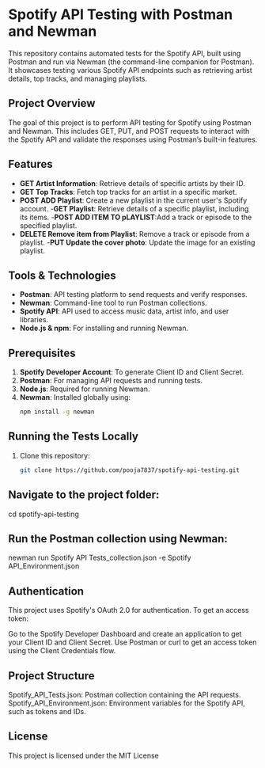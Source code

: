 # Spotify API Testing with Postman and Newman

This repository contains automated tests for the Spotify API, built using Postman and run via Newman (the command-line companion for Postman). It showcases testing various Spotify API endpoints such as retrieving artist details, top tracks, and managing playlists.

## Project Overview

The goal of this project is to perform API testing for Spotify using Postman and Newman. This includes GET, PUT, and POST requests to interact with the Spotify API and validate the responses using Postman’s built-in features.

## Features

- **GET Artist Information**: Retrieve details of specific artists by their ID.
- **GET Top Tracks**: Fetch top tracks for an artist in a specific market.
- **POST ADD Playlist**: Create a new playlist in the current user's Spotify account.
-**GET Playlist**: Retrieve details of a specific playlist, including its items.
-**POST ADD ITEM TO pLAYLIST**:Add a track or episode to the specified playlist.
- **DELETE Remove item from Playlist**: Remove a track or episode from a playlist.
-**PUT Update the cover photo**: Update the image for an existing playlist.

## Tools & Technologies

- **Postman**: API testing platform to send requests and verify responses.
- **Newman**: Command-line tool to run Postman collections.
- **Spotify API**: API used to access music data, artist info, and user libraries.
- **Node.js & npm**: For installing and running Newman.

## Prerequisites

1. **Spotify Developer Account**: To generate Client ID and Client Secret.
2. **Postman**: For managing API requests and running tests.
3. **Node.js**: Required for running Newman.
4. **Newman**: Installed globally using:
    ```bash
    npm install -g newman
    ```

## Running the Tests Locally

1. Clone this repository:
   ```bash
   git clone https://github.com/pooja7837/spotify-api-testing.git

## Navigate to the project folder:
cd spotify-api-testing

## Run the Postman collection using Newman:
newman run Spotify API Tests_collection.json -e Spotify API_Environment.json

## Authentication
This project uses Spotify's OAuth 2.0 for authentication. To get an access token:

Go to the Spotify Developer Dashboard and create an application to get your Client ID and Client Secret.
Use Postman or curl to get an access token using the Client Credentials flow.

## Project Structure
Spotify_API_Tests.json: Postman collection containing the API requests.
Spotify_API_Environment.json: Environment variables for the Spotify API, such as tokens and IDs.

## License
This project is licensed under the MIT License 

